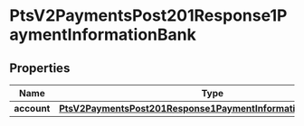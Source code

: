 
# PtsV2PaymentsPost201Response1PaymentInformationBank

## Properties
Name | Type | Description | Notes
------------ | ------------- | ------------- | -------------
**account** | [**PtsV2PaymentsPost201Response1PaymentInformationBankAccount**](PtsV2PaymentsPost201Response1PaymentInformationBankAccount.md) |  |  [optional]



